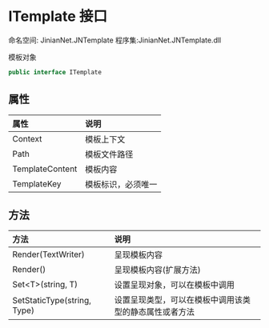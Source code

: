 # ITemplate 接口
命名空间: JinianNet.JNTemplate
程序集:JinianNet.JNTemplate.dll

模板对象


```csharp
public interface ITemplate
```

## 属性
属性|说明|
:--|:--|
Context|模板上下文
Path|模板文件路径
TemplateContent|模板内容
TemplateKey|模板标识，必须唯一


## 方法
方法|说明|
:--|:--|
Render(TextWriter)|呈现模板内容
Render()|呈现模板内容(扩展方法)
Set&lt;T&gt;(string, T)|设置呈现对象，可以在模板中调用
SetStaticType(string, Type)|设置呈现类型，可以在模板中调用该类型的静态属性或者方法